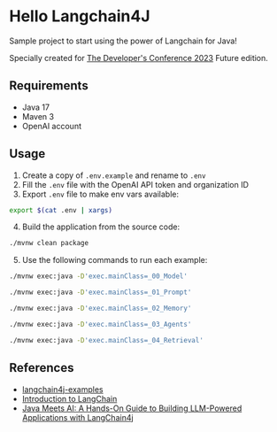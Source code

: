 # Hello Langchain4J

Sample project to start using the power of Langchain for Java! 

Specially created for [The Developer's Conference 2023](https://thedevconf.com/tdc/2023/future/) Future edition.

## Requirements
- Java 17
- Maven 3
- OpenAI account

## Usage

1. Create a copy of `.env.example` and rename to `.env`
2. Fill the `.env` file with the OpenAI API token and organization ID
3. Export `.env` file to make env vars available:
```bash
export $(cat .env | xargs)
```
4. Build the application from the source code:
```bash
./mvnw clean package
```
5. Use the following commands to run each example:
```bash
./mvnw exec:java -D'exec.mainClass=_00_Model'

./mvnw exec:java -D'exec.mainClass=_01_Prompt'

./mvnw exec:java -D'exec.mainClass=_02_Memory'

./mvnw exec:java -D'exec.mainClass=_03_Agents'

./mvnw exec:java -D'exec.mainClass=_04_Retrieval'
```

## References
- [langchain4j-examples](https://github.com/langchain4j/langchain4j-examples)
- [Introduction to LangChain](https://www.baeldung.com/java-langchain-basics)
- [Java Meets AI: A Hands-On Guide to Building LLM-Powered Applications with LangChain4j](https://devoxx.be/talk/?id=34002)